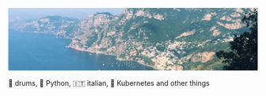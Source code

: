 ![amalfi coast 2018](https://raw.githubusercontent.com/JWDobken/JWDobken/master/0.jpg)

🥁 drums, 🐍 Python, 🇮🇹 italian, 🐳 Kubernetes and other things
